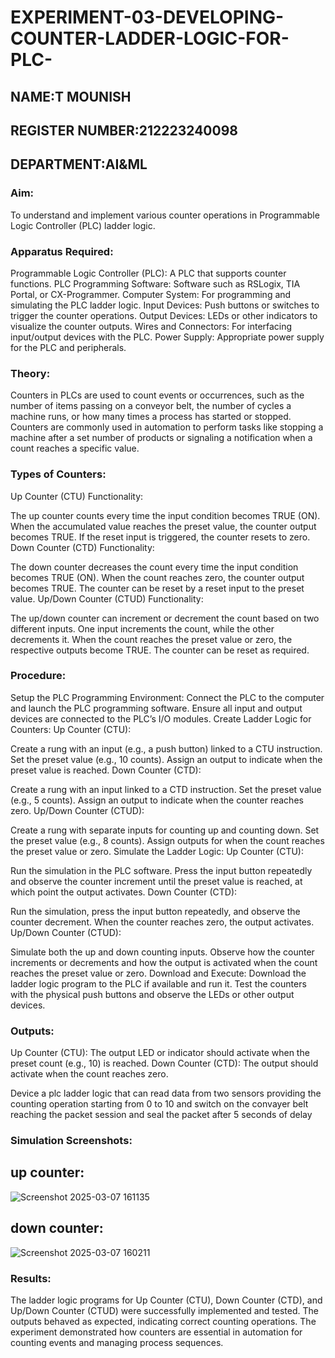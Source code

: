 # EXPERIMENT-03-DEVELOPING-COUNTER-LADDER-LOGIC-FOR-PLC-
## NAME:T MOUNISH
## REGISTER NUMBER:212223240098
## DEPARTMENT:AI&ML


### Aim:
To understand and implement various counter operations in Programmable Logic Controller (PLC) ladder logic.

### Apparatus Required:
Programmable Logic Controller (PLC): A PLC that supports counter functions.
PLC Programming Software: Software such as RSLogix, TIA Portal, or CX-Programmer.
Computer System: For programming and simulating the PLC ladder logic.
Input Devices: Push buttons or switches to trigger the counter operations.
Output Devices: LEDs or other indicators to visualize the counter outputs.
Wires and Connectors: For interfacing input/output devices with the PLC.
Power Supply: Appropriate power supply for the PLC and peripherals.

### Theory:
Counters in PLCs are used to count events or occurrences, such as the number of items passing on a conveyor belt, the number of cycles a machine runs, or how many times a process has started or stopped. Counters are commonly used in automation to perform tasks like stopping a machine after a set number of products or signaling a notification when a count reaches a specific value.

### Types of Counters:
Up Counter (CTU) Functionality:

The up counter counts every time the input condition becomes TRUE (ON). When the accumulated value reaches the preset value, the counter output becomes TRUE. If the reset input is triggered, the counter resets to zero.
Down Counter (CTD) Functionality:

The down counter decreases the count every time the input condition becomes TRUE (ON). When the count reaches zero, the counter output becomes TRUE. The counter can be reset by a reset input to the preset value.
Up/Down Counter (CTUD) Functionality:

The up/down counter can increment or decrement the count based on two different inputs. One input increments the count, while the other decrements it. When the count reaches the preset value or zero, the respective outputs become TRUE. The counter can be reset as required.


### Procedure:
Setup the PLC Programming Environment:
Connect the PLC to the computer and launch the PLC programming software.
Ensure all input and output devices are connected to the PLC’s I/O modules.
Create Ladder Logic for Counters:
Up Counter (CTU):

Create a rung with an input (e.g., a push button) linked to a CTU instruction.
Set the preset value (e.g., 10 counts). Assign an output to indicate when the preset value is reached.
Down Counter (CTD):

Create a rung with an input linked to a CTD instruction.
Set the preset value (e.g., 5 counts). Assign an output to indicate when the counter reaches zero.
Up/Down Counter (CTUD):

Create a rung with separate inputs for counting up and counting down.
Set the preset value (e.g., 8 counts). Assign outputs for when the count reaches the preset value or zero.
Simulate the Ladder Logic:
Up Counter (CTU):

Run the simulation in the PLC software. Press the input button repeatedly and observe the counter increment until the preset value is reached, at which point the output activates.
Down Counter (CTD):

Run the simulation, press the input button repeatedly, and observe the counter decrement. When the counter reaches zero, the output activates.
Up/Down Counter (CTUD):

Simulate both the up and down counting inputs. Observe how the counter increments or decrements and how the output is activated when the count reaches the preset value or zero.
Download and Execute:
Download the ladder logic program to the PLC if available and run it.
Test the counters with the physical push buttons and observe the LEDs or other output devices.
### Outputs:
Up Counter (CTU): The output LED or indicator should activate when the preset count (e.g., 10) is reached.
Down Counter (CTD): The output should activate when the count reaches zero.

  Device a plc ladder logic that can read data from two sensors providing the counting operation starting from 0 to 10 and switch on the convayer belt reaching the packet session and seal the packet after 5 seconds of delay
    
### Simulation Screenshots:
## up counter: 

![Screenshot 2025-03-07 161135](https://github.com/user-attachments/assets/8b536029-3696-4052-8d27-3cb5224494a9)

## down counter:

![Screenshot 2025-03-07 160211](https://github.com/user-attachments/assets/1ec1831a-a077-42b5-8e4c-1592fda43bd4)

### Results:
The ladder logic programs for Up Counter (CTU), Down Counter (CTD), and Up/Down Counter (CTUD) were successfully implemented and tested. The outputs behaved as expected, indicating correct counting operations. The experiment demonstrated how counters are essential in automation for counting events and managing process sequences.
